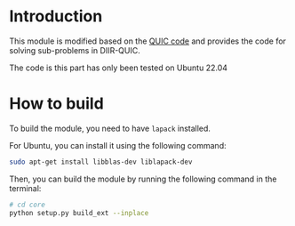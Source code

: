 # Introduction

This module is modified based on the [QUIC code](https://github.com/osdf/pyquic) and provides the code for solving sub-problems in DIIR-QUIC.

The code is this part has only been tested on Ubuntu 22.04

# How to build

To build the module, you need to have `lapack` installed.

For Ubuntu, you can install it using the following command:

```bash
sudo apt-get install libblas-dev liblapack-dev
```

Then, you can build the module by running the following command in the terminal:

```bash
# cd core
python setup.py build_ext --inplace
```
